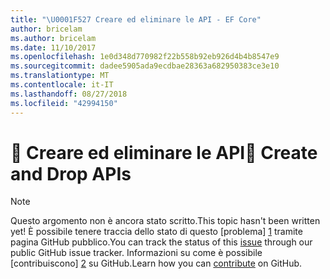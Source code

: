 ```yaml
---
title: "\U0001F527 Creare ed eliminare le API - EF Core"
author: bricelam
ms.author: bricelam
ms.date: 11/10/2017
ms.openlocfilehash: 1e0d348d770982f22b558b92eb926d4b4b8547e9
ms.sourcegitcommit: dadee5905ada9ecdbae28363a682950383ce3e10
ms.translationtype: MT
ms.contentlocale: it-IT
ms.lasthandoff: 08/27/2018
ms.locfileid: "42994150"
---
```

# <a name="-create-and-drop-apis"></a><span data-ttu-id="2bbd8-102">🔧 Creare ed eliminare le API</span><span class="sxs-lookup"><span data-stu-id="2bbd8-102">🔧 Create and Drop APIs</span></span>

> [!NOTE]
> <span data-ttu-id="2bbd8-103">Questo argomento non è ancora stato scritto.</span><span class="sxs-lookup"><span data-stu-id="2bbd8-103">This topic hasn't been written yet!</span></span> <span data-ttu-id="2bbd8-104">È possibile tenere traccia dello stato di questo [problema] [ 1] tramite pagina GitHub pubblico.</span><span class="sxs-lookup"><span data-stu-id="2bbd8-104">You can track the status of this [issue][1] through our public GitHub issue tracker.</span></span> <span data-ttu-id="2bbd8-105">Informazioni su come è possibile [contribuiscono] [ 2] su GitHub.</span><span class="sxs-lookup"><span data-stu-id="2bbd8-105">Learn how you can [contribute][2] on GitHub.</span></span>


  [1]: https://github.com/aspnet/EntityFramework.Docs/issues/549
  [2]: https://github.com/aspnet/EntityFramework.Docs/blob/master/CONTRIBUTING.md
